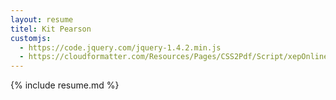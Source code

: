 ```yaml
---
layout: resume
titel: Kit Pearson
customjs:
  - https://code.jquery.com/jquery-1.4.2.min.js
  - https://cloudformatter.com/Resources/Pages/CSS2Pdf/Script/xepOnline.jqPlugin.js
---
```


{% include resume.md %}
